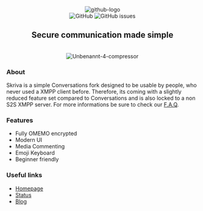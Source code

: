 <div align="center">
<img src="https://i.ibb.co/ZVd9Gvq/github-logo.png" alt="github-logo" border="0"><br>
<img alt="GitHub" src="https://img.shields.io/github/license/skrivame/Skriva.svg?style=flat-square"> <img alt="GitHub issues" src="https://img.shields.io/github/issues/skrivame/Skriva.svg?style=flat-square"><br>
<h2>Secure communication made simple</h2><br>
<img src="https://i.ibb.co/6YvjZLy/Unbenannt-4-compressor.png" alt="Unbenannt-4-compressor" border="0"><br />
</div>

### About
Skriva is a simple Conversations fork designed to be usable by people, who never used a XMPP client before.
Therefore, its coming with a slightly reduced feature set compared to Conversations and is also locked to a non S2S XMPP server.
For more informations be sure to check our [F.A.Q](https://blog.skriva.me/f-a-q/).

### Features
- Fully OMEMO encrypted
- Modern UI
- Media Commenting
- Emoji Keyboard
- Beginner friendly

### Useful links
- [Homepage](https://skriva.me)
- [Status](https://status.skriva.me)
- [Blog](https://blog.skriva.me)
